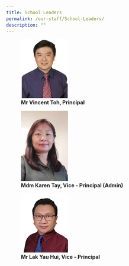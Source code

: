 ```yaml
---
title: School Leaders
permalink: /our-staff/School-Leaders/
description: ""
---
```

<figure>  
<img style="width:30%;height:50%" src="/images/Our%20Staff/School%20Leaders/S1.jpg">  
<figcaption> <strong> Mr Vincent Toh, Principal </strong> </figcaption>  
</figure>

<figure>  
<img style="width:30%;height:50%" src="/images/Our%20Staff/School%20Leaders/S2.jpg">  
<figcaption> <strong> Mdm Karen Tay, Vice - Principal (Admin) </strong> </figcaption>  
</figure>

<figure>  
<img style="width:30%;height:50%" src="/images/Our%20Staff/School%20Leaders/S3.png">  
<figcaption> <strong> Mr Lak Yau Hui, Vice - Principal </strong> </figcaption>  
</figure>

